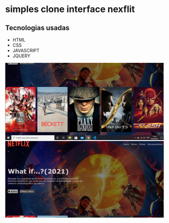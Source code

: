 <h1>simples clone interface nexflit</h1>

<h2>Tecnologias usadas</h2>
<ul>
    <li>HTML</li>
    <li>CSS</li>
    <li>JAVASCRIPT</li>
    <li>JQUERY</li>
</ul>

<img src="img/2021-09-02 (1).png" alt="">

<img src="img/2021-09-02.png" alt="">

